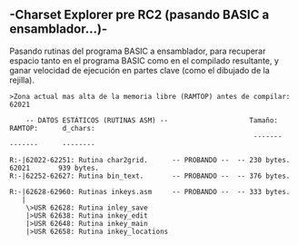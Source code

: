## -Charset Explorer pre RC2 (pasando BASIC a ensamblador...)-

Pasando rutinas del programa BASIC a ensamblador, para recuperar espacio tanto en el programa BASIC
como en el compilado resultante, y ganar velocidad de ejecución en partes clave (como el dibujado
de la rejilla).

```
>Zona actual mas alta de la memoria libre (RAMTOP) antes de compilar: 62021

	-- DATOS ESTÁTICOS (RUTINAS ASM) --                    Tamaño:      RAMTOP:      d_chars:
                                                            -------      -------      --------

R:-|62022-62251: Rutina char2grid.	    -- PROBANDO --	-- 230 bytes.	 62021		 939 bytes.
R:-|62252-62627: Rutina bin_text.	    -- PROBANDO --	-- 376 bytes.

R:-|62628-62960: Rutinas inkeys.asm	    -- PROBANDO --	-- 333 bytes.
   |
    \>USR 62628: Rutina inley_save
    |>USR 62638: Rutina inkey_edit
    |>USR 62648: Rutina inkey_main
    |>USR 62658: Rutina inkey_locations
```
